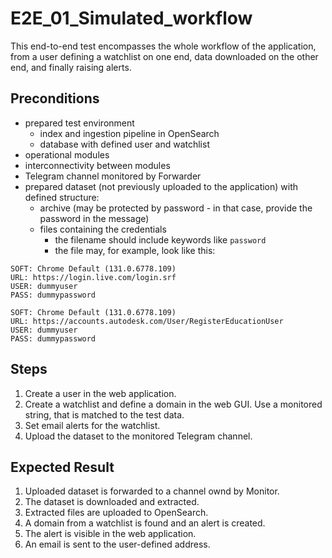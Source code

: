 # E2E_01_Simulated_workflow

This end-to-end test encompasses the whole workflow of the application,
from a user defining a watchlist on one end, data downloaded on the other end, and finally raising alerts.

## Preconditions

- prepared test environment
  - index and ingestion pipeline in OpenSearch
  - database with defined user and watchlist
- operational modules
- interconnectivity between modules
- Telegram channel monitored by Forwarder
- prepared dataset (not previously uploaded to the application) with defined structure:
  - archive (may be protected by password - in that case, provide the password in the message)
  - files containing the credentials
    - the filename should include keywords like `password`
    - the file may, for example, look like this:
```text
SOFT: Chrome Default (131.0.6778.109)
URL: https://login.live.com/login.srf
USER: dummyuser
PASS: dummypassword

SOFT: Chrome Default (131.0.6778.109)
URL: https://accounts.autodesk.com/User/RegisterEducationUser
USER: dummyuser
PASS: dummypassword
```

## Steps

1. Create a user in the web application.
2. Create a watchlist and define a domain in the web GUI. Use a monitored string, that is matched to the test data.
3. Set email alerts for the watchlist.
4. Upload the dataset to the monitored Telegram channel.

## Expected Result

1. Uploaded dataset is forwarded to a channel ownd by Monitor.
2. The dataset is downloaded and extracted.
3. Extracted files are uploaded to OpenSearch.
4. A domain from a watchlist is found and an alert is created.
5. The alert is visible in the web application.
6. An email is sent to the user-defined address.
